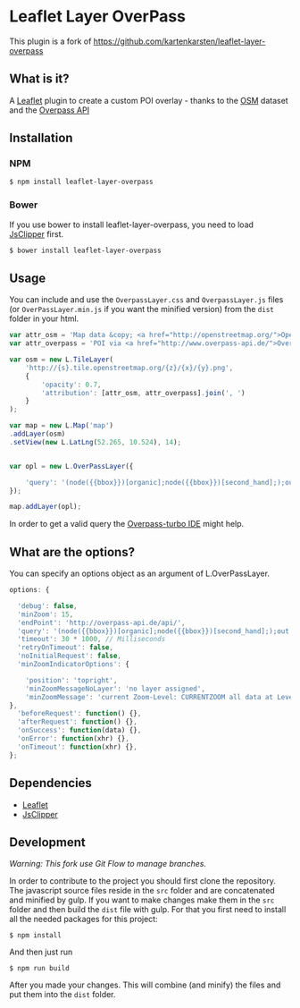 # Leaflet Layer OverPass

This plugin is a fork of https://github.com/kartenkarsten/leaflet-layer-overpass

## What is it?
A [Leaflet](http://leafletjs.com/) plugin to create a custom POI overlay - thanks to the [OSM](http://www.openstreetmap.org/) dataset and the [Overpass API](http://overpass-api.de/)


## Installation

### NPM

```bash
$ npm install leaflet-layer-overpass
```

### Bower

If you use bower to install leaflet-layer-overpass, you need to load [JsClipper](https://github.com/mathisonian/JsClipper) first.

```bash
$ bower install leaflet-layer-overpass
```

## Usage

You can include and use the `OverpassLayer.css` and `OverpassLayer.js` files (or `OverPassLayer.min.js` if you want the minified version) from the `dist` folder in your html.


```javascript
var attr_osm = 'Map data &copy; <a href="http://openstreetmap.org/">OpenStreetMap</a> contributors';
var attr_overpass = 'POI via <a href="http://www.overpass-api.de/">Overpass API</a>';

var osm = new L.TileLayer(
    'http://{s}.tile.openstreetmap.org/{z}/{x}/{y}.png',
    {
        'opacity': 0.7,
        'attribution': [attr_osm, attr_overpass].join(', ')
    }
);

var map = new L.Map('map')
.addLayer(osm)
.setView(new L.LatLng(52.265, 10.524), 14);


var opl = new L.OverPassLayer({

    'query': '(node({{bbox}})[organic];node({{bbox}})[second_hand];);out qt;',
});

map.addLayer(opl);
```
In order to get a valid query the [Overpass-turbo IDE](http://overpass-turbo.eu/) might help.

## What are the options?
You can specify an options object as an argument of L.OverPassLayer.
```javascript
options: {

  'debug': false,
  'minZoom': 15,
  'endPoint': 'http://overpass-api.de/api/',
  'query': '(node({{bbox}})[organic];node({{bbox}})[second_hand];);out qt;',
  'timeout': 30 * 1000, // Milliseconds
  'retryOnTimeout': false,
  'noInitialRequest': false,
  'minZoomIndicatorOptions': {

    'position': 'topright',
    'minZoomMessageNoLayer': 'no layer assigned',
    'minZoomMessage': 'current Zoom-Level: CURRENTZOOM all data at Level: MINZOOMLEVEL'
},
  'beforeRequest': function() {},
  'afterRequest': function() {},
  'onSuccess': function(data) {},
  'onError': function(xhr) {},
  'onTimeout': function(xhr) {},
};
```

## Dependencies

* [Leaflet](https://github.com/Leaflet/Leaflet)
* [JsClipper](https://github.com/mathisonian/JsClipper)

## Development

*Warning: This fork use Git Flow to manage branches.*

In order to contribute to the project you should first clone the repository. The javascript source files
reside in the `src` folder and are concatenated and minified by gulp. If you want to make changes
make them in the `src` folder and then build the `dist` file with gulp.
For that you first need to install all the needed packages for this project:
```
$ npm install
```
And then just run
```
$ npm run build
```
After you made your changes. This will combine (and minify) the files and put them into the `dist` folder.
